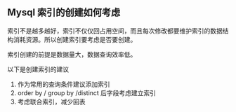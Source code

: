 ## Mysql 索引的创建如何考虑

索引不是越多越好，索引不仅仅回占用空间，而且每次修改都要维护索引的数据结构消耗资源。所以创建索引要考虑是否要创建。

索引创建的前提是数据量大，数据查询效率低。

以下是创建索引的建议

1. 作为常用的查询条件建议添加索引
2. order by / group by /distinct 后字段考虑建立索引
3. 考虑联合索引，减少回表

